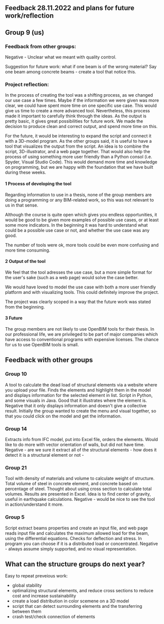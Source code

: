 ## Feedback 28.11.2022 and plans for future work/reflection

## Group 9 (us)
### Feedback from other groups:
Negative - Unclear what we meant with quality control.

Suggestion for future work: what if one beam is of the wrong material? Say one beam among concrete beams - create a tool that notice this.

### Project reflection:
In the process of creating the tool was a shifting process, as we changed our use case a few times. Maybe if the information we were given was more clear, we could have spent more time on one specific use case. This would give us time to create a more advanced tool. Nevertheless, this process made it important to carefully think through the ideas. As the output is pretty basic, it gives great possibilities for future work. We made the decision to produce clean and correct output, and spend more time on this.

For the future, it would be interesting to expand the script and connect it with a 3D-model program. As the other groups said, it is useful to have a tool that visualizes the output from the script. An idea is to combine the script, 3D-illustrator, and a web page together. That would also help the process of using something more user friendly than a Python consol (i.e. Spyder, Visual Studio Code). This would demand more time and knowledge on programming, but we are happy with the foundation that we have built during these weeks. 

#### 1 Process of developing the tool
Regarding information to use in a thesis, none of the group members are doing a programming or any BIM-related work, so this was not relevant to us in that sense.

Although the course is quite open which gives you endless opportunities, it would be good to be given more examples of possible use cases, or at least some more indicators. In the beginning it was hard to understand what could be a possible use case or not, and whether the use case was any good.

The number of tools were ok, more tools could be even more confusing and more time consuming. 

#### 2 Output of the tool
We feel that the tool adresses the use case, but a more simple format for the user's sake (such as a web page) would solve the case better.

We would have loved to model the use case with both a more user friendly platform and with visualizing tools. This could definitely improve the project.

The project was clearly scoped in a way that the future work was stated from the beginning. 

#### 3 Future
The group members are not likely to use OpenBIM tools for their thesis.
In our professional life, we are privileged to be part of major companies which have access to conventional programs with expensive licenses. The chance for us to use OpenBIM tools is small.








## Feedback with other groups
### Group 10
A tool to calculate the dead load of structural elements via a website where you upload your file.
Finds the elements and highlight them in the model and displays information for the selected element in list.
Script in Python, and some visuals in Java.
Good that it illustrates where the element is.
Negative that it only displays information and doesn't give a collective result.
Initially the group wanted to create the menu and visual together, so that you could click on the model and get the information.

### Group 14
Extracts info from IFC model, put into Excel file, orders the elements.
Would like to do more with vector orientation of walls, but did not have time.
Negative - are we sure it extract all of the structural elements - how does it detect it is a structural element or not - 

### Group 21
Tool with density of materials and volume to calculate weight of structure.
Total volume of steel in concrete element, and concrete based on percentage of steel.
Thought about using cross section to calculate total volumes.
Results are presented in Excel.
Idea is to find center of gravity, useful in earthquake calculations.
Negative - would be nice to see the tool in action/understand it more.

### Group 5
Script extract beams properties and create an input file, and web page reads input file and calculates the maximum allowed load for the beam, using the differential equations.
Checks for deflection and stress.
In program you can choose if it is a distributed load or concentrated.
Negative - always assume simply supported, and no visual representation.

## What can the structure groups do next year?
Easy to repeat preveious work:
- global stability
- optimalizing structural elements, and reduce cross sections to reduce cost and increase sustainability
- create a load distribution in color scemene on a 3D model
- script that can detect surrounding elements and the transferring between them
- crash test/check connection of elements











